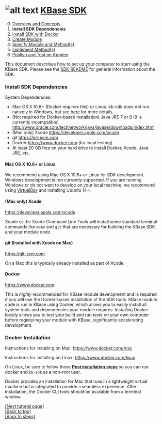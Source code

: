 # <A NAME="top"></A>![alt text](https://avatars2.githubusercontent.com/u/1263946?v=3&s=84 "KBase") [KBase SDK](/README.md)

0. [Overview and Concepts](overview.md)
1. **Install SDK Dependencies**
2. [Install SDK with Docker](dockerized_install.md)
3. [Create Module](create_module.md)
4. [Specify Module and Method(s)](edit_module.md)
5. [Implement Method(s)](impl_methods.md)
6. [Publish and Test on Appdev](publish.md)

This document describes how to set up your computer to start using the KBase SDK. Please see the [SDK README](https://github.com/kbase/kb_sdk/blob/master/README.md) for general information about the SDK.

### Install SDK Dependencies

System Dependencies:
- Mac OS X 10.8+ (Docker requires this) or Linux.  kb-sdk does not run natively in Windows, but see [here](FAQ.md#windows) for more details.
- (Not required for Docker-based installation) Java JRE 7 or 8 (9 is currently incompatible) http://www.oracle.com/technetwork/java/javase/downloads/index.html
- (Mac only) Xcode https://developer.apple.com/xcode
- git https://git-scm.com
- Docker https://www.docker.com (for local testing)
- At least 20 GB free on your hard drive to install Docker, Xcode, Java JRE, etc.

#### Mac OS X 10.8+ or Linux
We recommend using Mac OS X 10.8+ or Linux for SDK development.
Windows development is not currently supported.  If you are running Windows or do not want to develop on your local machine, we recommend using [VirtualBox](https://www.virtualbox.org) and installing Ubuntu 14+.

#### (Mac only) Xcode
https://developer.apple.com/xcode

Xcode or the Xcode Command Line Tools will install some standard terminal commands like `make` and `git` that are necessary for building the KBase SDK and your module code.

#### git (Installed with Xcode on Mac)
https://git-scm.com

On a Mac this is typically already installed as part of Xcode.

#### <A NAME="docker"></A>Docker

https://www.docker.com

This is *highly* recommended for KBase module development and is required if you will use the Docker-based installation of the SDK tools. KBase module code is run in KBase using Docker, which allows you to easily install all system tools and dependencies your module requires. Installing Docker locally allows you to test your build and run tests on your own computer before registering your module with KBase, significantly accelerating development.

### Docker Installation

Instructions for installing on Mac: https://www.docker.com/mac

Instructions for installing on Linux: https://www.docker.com/linux

On Linux, be sure to follow these **[Post installation steps](https://docs.docker.com/install/linux/linux-postinstall/)** so you can run docker and `kb-sdk` as a non-root user.

Docker provides an installation for Mac that runs in a lightweight virtual machine but is integrated to provide a seamless experience.  After installation, the
Docker CLI tools should be available from a terminal window.


[\[Next tutorial page\]](dockerized_install.md)<br>
[\[Back to top\]](#top)<br>
[\[Back to steps\]](/README.md#steps)
